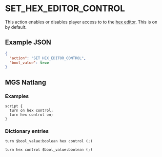 # SET_HEX_EDITOR_CONTROL

This action enables or disables player access to to the [hex editor](../hardware/hex_editor). This is on by default.

## Example JSON

```json
{
  "action": "SET_HEX_EDITOR_CONTROL",
  "bool_value": true
}
```

## MGS Natlang

### Examples

```mgs
script {
  turn on hex control;
  turn hex control on;
}
```

### Dictionary entries

```
turn $bool_value:boolean hex control (;)

turn hex control $bool_value:boolean (;)
```
